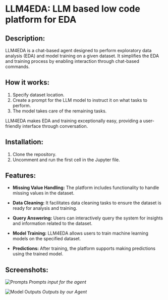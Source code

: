 # LLM4EDA: LLM based low code platform for EDA

## Description:

LLM4EDA is a chat-based agent designed to perform exploratory data analysis (EDA) and model training on a given dataset. It simplifies the EDA and training process by enabling interaction through chat-based commands.

## How it works:

1. Specify dataset location.
2. Create a prompt for the LLM model to instruct it on what tasks to perform.
3. The model takes care of the remaining tasks.

LLM4EDA makes EDA and training exceptionally easy, providing a user-friendly interface through conversation.

## Installation:

1. Clone the repository.
2. Uncomment and run the first cell in the Jupyter file.

## Features:

- **Missing Value Handling:** The platform includes functionality to handle missing values in the dataset.
  
- **Data Cleaning:** It facilitates data cleaning tasks to ensure the dataset is ready for analysis and training.
  
- **Query Answering:** Users can interactively query the system for insights and information related to the dataset.
  
- **Model Training:** LLM4EDA allows users to train machine learning models on the specified dataset.
  
- **Predictions:** After training, the platform supports making predictions using the trained model.

## Screenshots:

![Prompts](path/to/screenshot1.png)
*Prompts input for the agent*

![Model Outputs](path/to/screenshot2.png)
*Outputs by our Agent*

